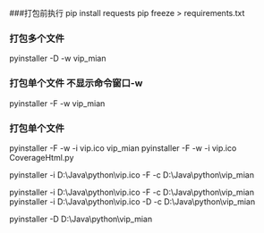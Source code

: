 ###打包前执行
pip install requests
pip freeze > requirements.txt

### 打包多个文件
pyinstaller -D -w vip_mian

### 打包单个文件 不显示命令窗口-w
pyinstaller -F -w vip_mian

### 打包单个文件 
pyinstaller -F -w -i vip.ico vip_mian
pyinstaller -F -w -i vip.ico CoverageHtml.py

pyinstaller -i D:\Java\python\vip.ico -F -c D:\Java\python\vip_mian


pyinstaller -i D:\Java\python\vip.ico -F -c D:\Java\python\vip_mian
pyinstaller -i D:\Java\python\vip.ico -D -c D:\Java\python\vip_mian


pyinstaller -D D:\Java\python\vip_mian